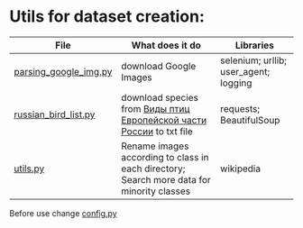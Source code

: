 
# Utils for dataset creation:
 File | What does it do   | Libraries  
--- | --- | ---
[parsing_google_img.py](https://github.com/LadaChernenko/bird_species_guide/blob/main/collecting_dataset/parsing_google_img.py) | download Google Images |   selenium; urllib; user_agent; logging
[russian_bird_list.py](https://github.com/LadaChernenko/bird_species_guide/blob/main/collecting_dataset/russian_bird_list.py) | download species from [Виды птиц Европейской части России](https://www.ebirds.ru/russia/index.html) to txt file  | requests; BeautifulSoup
[utils.py](https://github.com/LadaChernenko/bird_species_guide/blob/main/collecting_dataset/utils.py) | Rename images according to class in each directory; Search more data for minority classes | wikipedia

Before use change [config.py](https://github.com/LadaChernenko/bird_species_guide/blob/main/collecting_dataset/config.py)

